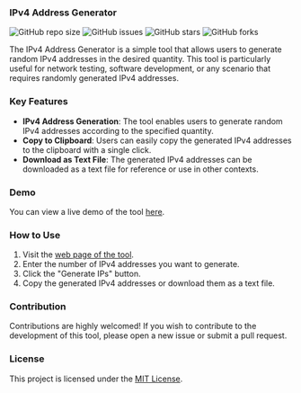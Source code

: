 ### IPv4 Address Generator

![GitHub repo size](https://img.shields.io/github/repo-size/minggu-devv/ipv4-generator?style=flat-square)
![GitHub issues](https://img.shields.io/github/issues/minggu-devv/ipv4-generator?style=flat-square)
![GitHub stars](https://img.shields.io/github/stars/minggu-devv/ipv4-generator?style=flat-square)
![GitHub forks](https://img.shields.io/github/forks/minggu-devv/ipv4-generator?style=flat-square)

The IPv4 Address Generator is a simple tool that allows users to generate random IPv4 addresses in the desired quantity. This tool is particularly useful for network testing, software development, or any scenario that requires randomly generated IPv4 addresses.

### Key Features

- **IPv4 Address Generation**: The tool enables users to generate random IPv4 addresses according to the specified quantity.
- **Copy to Clipboard**: Users can easily copy the generated IPv4 addresses to the clipboard with a single click.
- **Download as Text File**: The generated IPv4 addresses can be downloaded as a text file for reference or use in other contexts.

### Demo

You can view a live demo of the tool [here](https://dev.rzztec.com/ip-generator/).

### How to Use

1. Visit the [web page of the tool](https://dev.rzztec.com/ip-generator/).
2. Enter the number of IPv4 addresses you want to generate.
3. Click the "Generate IPs" button.
4. Copy the generated IPv4 addresses or download them as a text file.

### Contribution

Contributions are highly welcomed! If you wish to contribute to the development of this tool, please open a new issue or submit a pull request.

### License

This project is licensed under the [MIT License](LICENSE).